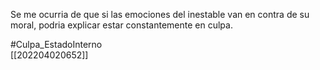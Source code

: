 Se me ocurria de que si las emociones del inestable van en contra de su moral, podria explicar estar constantemente en culpa.

#Culpa_EstadoInterno  
[[202204020652]]